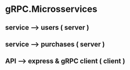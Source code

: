 # gRPC.Microsservices

## service --> users ( server )

## service --> purchases ( server )

## API --> express & gRPC client ( client )
